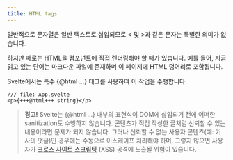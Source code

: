 ```yaml
---
title: HTML tags
---
```


일반적으로 문자열은 일반 텍스트로 삽입되므로 < 및 >과 같은 문자는 특별한 의미가 없습니다.

하지만 때로는 HTML을 컴포넌트에 직접 렌더링해야 할 때가 있습니다. 예를 들어, 지금 읽고 있는 단어는 마크다운 파일에 존재하며 이 페이지에 HTML 덩어리로 포함됩니다.

Svelte에서는 특수 {@html ...} 태그를 사용하여 이 작업을 수행합니다:

```svelte
/// file: App.svelte
<p>{+++@html+++ string}</p>
```

> **경고!** Svelte는 {@html ...} 내부의 표현식이 DOM에 삽입되기 전에 어떠한 sanitization도 수행하지 않습니다. 콘텐츠가 직접 작성한 글처럼 신뢰할 수 있는 내용이라면 문제가 되지 않습니다. 그러나 신뢰할 수 없는 사용자 콘텐츠(예: 기사의 댓글)인 경우에는 수동으로 이스케이프 처리해야 하며, 그렇지 않으면 사용자가 <a href="https://owasp.org/www-community/attacks/xss/" target="_blank">크로스 사이트 스크립팅</a> (XSS) 공격에 노출될 위험이 있습니다.
